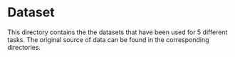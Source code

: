 # Dataset
This directory contains the the datasets that have been used for 5 different tasks. The original source of data can be found in the corresponding directories.
